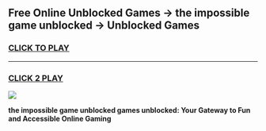 
## Free Online Unblocked Games → the impossible game unblocked → Unblocked Games
<h3>
<a href="https://premium.freeplayer.one?title=the_impossible_game_unblocked&ref=21F">CLICK TO PLAY</a></h3>
<hr>

<h3>
<a href="https://premium.freeplayer.one?title=the_impossible_game_unblocked&ref=21F">CLICK 2 PLAY</a>
  
</h3>

<a href="https://premium.freeplayer.one?title=the_impossible_game_unblocked&ref=21F/"><img src="https://clearcache.store/games.png"></a>


**the impossible game unblocked games unblocked: Your Gateway to Fun and Accessible Online Gaming**
